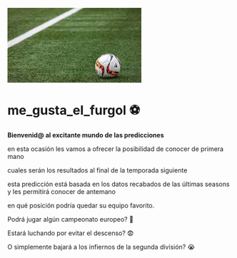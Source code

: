 ![imagen_portada](https://github.com/Masara00/me_gusta_el_furgol/blob/main/Img/readme.jpg)

# **me_gusta_el_furgol**  ⚽

**Bienvenid@ al excitante mundo de las predicciones**

en esta ocasión les vamos a ofrecer la posibilidad de conocer de primera mano 

cuales serán los resultados al final de la temporada siguiente

esta predicción está basada en los datos recabados de las últimas seasons y les permitirá conocer de antemano

en qué posición podría quedar su equipo favorito.

Podrá jugar algún campeonato europeo? 🥰

Estará luchando por evitar el descenso? 😨

O simplemente bajará a los infiernos de la segunda división? 😭





